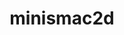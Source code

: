 ---
title: "minismac2d"
layout: cache
categories: [package, v0.18]
meta: {"versions": ["2.0"], "compilers": ["gcc@=7.3.1"], "oss": ["amzn2"], "platforms": ["linux"], "targets": ["aarch64", "graviton2", "x86_64_v3", "x86_64_v4"], "stacks": ["aws-ahug", "aws-ahug-aarch64"], "num_specs": 8, "num_specs_by_stack": {"aws-ahug": 4, "aws-ahug-aarch64": 4}}
spec_details: [{"hash": "prnq5p3w34kwl7lwpkfl2pn3eapcuvft", "compiler": "gcc@=7.3.1", "versions": ["2.0"], "os": "amzn2", "platform": "linux", "target": "x86_64_v4", "variants": [], "stacks": ["aws-ahug"], "size": "-", "tarball": "https://binaries.spack.io/releases/v0.18/build_cache/linux-amzn2-x86_64_v4/gcc-7.3.1/minismac2d-2.0/linux-amzn2-x86_64_v4-gcc-7.3.1-minismac2d-2.0-prnq5p3w34kwl7lwpkfl2pn3eapcuvft.spack"}, {"hash": "4hicdvzst5pszcyvrasrvkjudp53b26s", "compiler": "gcc@=7.3.1", "versions": ["2.0"], "os": "amzn2", "platform": "linux", "target": "graviton2", "variants": [], "stacks": ["aws-ahug-aarch64"], "size": "-", "tarball": "https://binaries.spack.io/releases/v0.18/build_cache/linux-amzn2-graviton2/gcc-7.3.1/minismac2d-2.0/linux-amzn2-graviton2-gcc-7.3.1-minismac2d-2.0-4hicdvzst5pszcyvrasrvkjudp53b26s.spack"}, {"hash": "kjiegwss2nloqmcnlh3zxwszingal3sr", "compiler": "gcc@=7.3.1", "versions": ["2.0"], "os": "amzn2", "platform": "linux", "target": "aarch64", "variants": [], "stacks": ["aws-ahug-aarch64"], "size": "-", "tarball": "https://binaries.spack.io/releases/v0.18/build_cache/linux-amzn2-aarch64/gcc-7.3.1/minismac2d-2.0/linux-amzn2-aarch64-gcc-7.3.1-minismac2d-2.0-kjiegwss2nloqmcnlh3zxwszingal3sr.spack"}, {"hash": "uym46rr6xr3bddfwcixsqaje26lsv6vl", "compiler": "gcc@=7.3.1", "versions": ["2.0"], "os": "amzn2", "platform": "linux", "target": "graviton2", "variants": [], "stacks": ["aws-ahug-aarch64"], "size": "-", "tarball": "https://binaries.spack.io/releases/v0.18/build_cache/linux-amzn2-graviton2/gcc-7.3.1/minismac2d-2.0/linux-amzn2-graviton2-gcc-7.3.1-minismac2d-2.0-uym46rr6xr3bddfwcixsqaje26lsv6vl.spack"}, {"hash": "ey35uuaesv2qox3njmnts6qkkzdudh2q", "compiler": "gcc@=7.3.1", "versions": ["2.0"], "os": "amzn2", "platform": "linux", "target": "aarch64", "variants": [], "stacks": ["aws-ahug-aarch64"], "size": "-", "tarball": "https://binaries.spack.io/releases/v0.18/build_cache/linux-amzn2-aarch64/gcc-7.3.1/minismac2d-2.0/linux-amzn2-aarch64-gcc-7.3.1-minismac2d-2.0-ey35uuaesv2qox3njmnts6qkkzdudh2q.spack"}, {"hash": "btniwg2o36cjqln3nf2qnwraw2npqyex", "compiler": "gcc@=7.3.1", "versions": ["2.0"], "os": "amzn2", "platform": "linux", "target": "x86_64_v4", "variants": [], "stacks": ["aws-ahug"], "size": "-", "tarball": "https://binaries.spack.io/releases/v0.18/build_cache/linux-amzn2-x86_64_v4/gcc-7.3.1/minismac2d-2.0/linux-amzn2-x86_64_v4-gcc-7.3.1-minismac2d-2.0-btniwg2o36cjqln3nf2qnwraw2npqyex.spack"}, {"hash": "tklbv2zk4drnsrbtypwxx3byeyd7xzao", "compiler": "gcc@=7.3.1", "versions": ["2.0"], "os": "amzn2", "platform": "linux", "target": "x86_64_v3", "variants": [], "stacks": ["aws-ahug"], "size": "-", "tarball": "https://binaries.spack.io/releases/v0.18/build_cache/linux-amzn2-x86_64_v3/gcc-7.3.1/minismac2d-2.0/linux-amzn2-x86_64_v3-gcc-7.3.1-minismac2d-2.0-tklbv2zk4drnsrbtypwxx3byeyd7xzao.spack"}, {"hash": "dyxec76hcxkz5sk2az4xzkm3eioxossz", "compiler": "gcc@=7.3.1", "versions": ["2.0"], "os": "amzn2", "platform": "linux", "target": "x86_64_v3", "variants": [], "stacks": ["aws-ahug"], "size": "-", "tarball": "https://binaries.spack.io/releases/v0.18/build_cache/linux-amzn2-x86_64_v3/gcc-7.3.1/minismac2d-2.0/linux-amzn2-x86_64_v3-gcc-7.3.1-minismac2d-2.0-dyxec76hcxkz5sk2az4xzkm3eioxossz.spack"}]
---